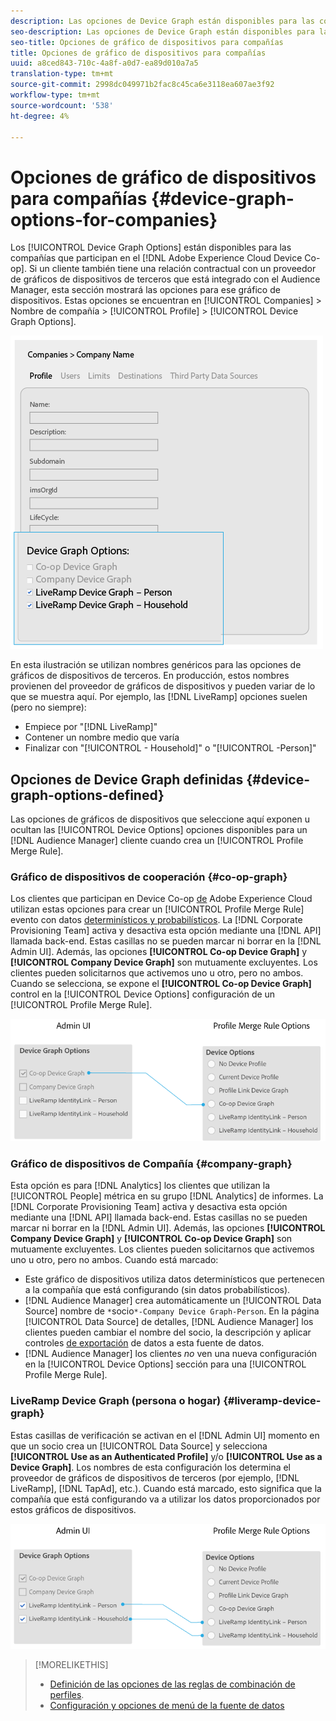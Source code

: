 ```yaml
---
description: Las opciones de Device Graph están disponibles para las compañías que participan en la cooperación entre dispositivos de Adobe Experience Cloud. Si un cliente también tiene una relación contractual con un proveedor de gráficos de dispositivos de terceros que está integrado con el Audience Manager, esta sección mostrará las opciones para ese gráfico de dispositivos. Estas opciones se encuentran en Compañías > Nombre de compañía > Perfil > Opciones de Device Graph.
seo-description: Las opciones de Device Graph están disponibles para las compañías que participan en la cooperación entre dispositivos de Adobe Experience Cloud. Si un cliente también tiene una relación contractual con un proveedor de gráficos de dispositivos de terceros que está integrado con el Audience Manager, esta sección mostrará las opciones para ese gráfico de dispositivos. Estas opciones se encuentran en Compañías > Nombre de compañía > Perfil > Opciones de Device Graph.
seo-title: Opciones de gráfico de dispositivos para compañías
title: Opciones de gráfico de dispositivos para compañías
uuid: a8ced843-710c-4a8f-a0d7-ea89d010a7a5
translation-type: tm+mt
source-git-commit: 2998dc049971b2fac8c45ca6e3118ea607ae3f92
workflow-type: tm+mt
source-wordcount: '538'
ht-degree: 4%

---
```



# Opciones de gráfico de dispositivos para compañías {#device-graph-options-for-companies}

Los [!UICONTROL Device Graph Options] están disponibles para las compañías que participan en el [!DNL Adobe Experience Cloud Device Co-op]. Si un cliente también tiene una relación contractual con un proveedor de gráficos de dispositivos de terceros que está integrado con el Audience Manager, esta sección mostrará las opciones para ese gráfico de dispositivos. Estas opciones se encuentran en [!UICONTROL Companies] > Nombre de compañía > [!UICONTROL Profile] > [!UICONTROL Device Graph Options].

![](assets/adminUIdataSource.png)

En esta ilustración se utilizan nombres genéricos para las opciones de gráficos de dispositivos de terceros. En producción, estos nombres provienen del proveedor de gráficos de dispositivos y pueden variar de lo que se muestra aquí. Por ejemplo, las [!DNL LiveRamp] opciones suelen (pero no siempre):

* Empiece por &quot;[!DNL LiveRamp]&quot;
* Contener un nombre medio que varía
* Finalizar con &quot;[!UICONTROL - Household]&quot; o &quot;[!UICONTROL -Person]&quot;

## Opciones de Device Graph definidas {#device-graph-options-defined}

Las opciones de gráficos de dispositivos que seleccione aquí exponen u ocultan las [!UICONTROL Device Options] opciones disponibles para un [!DNL Audience Manager] cliente cuando crea un [!UICONTROL Profile Merge Rule].

### Gráfico de dispositivos de cooperación {#co-op-graph}

Los clientes que participan en Device Co-op [de](https://marketing.adobe.com/resources/help/en_US/mcdc/) Adobe Experience Cloud utilizan estas opciones para crear un [!UICONTROL Profile Merge Rule] evento con datos [determinísticos y probabilísticos](https://marketing.adobe.com/resources/help/en_US/mcdc/mcdc-links.html). La [!DNL Corporate Provisioning Team] activa y desactiva esta opción mediante una [!DNL API] llamada back-end. Estas casillas no se pueden marcar ni borrar en la [!DNL Admin UI]. Además, las opciones **[!UICONTROL Co-op Device Graph]** y **[!UICONTROL Company Device Graph]** son mutuamente excluyentes. Los clientes pueden solicitarnos que activemos uno u otro, pero no ambos. Cuando se selecciona, se expone el **[!UICONTROL Co-op Device Graph]** control en la [!UICONTROL Device Options] configuración de un [!UICONTROL Profile Merge Rule].

![](assets/adminUI1.png)

### Gráfico de dispositivos de Compañía {#company-graph}

Esta opción es para [!DNL Analytics] los clientes que utilizan la [!UICONTROL People] métrica en su grupo [!DNL Analytics] de informes. La [!DNL Corporate Provisioning Team] activa y desactiva esta opción mediante una [!DNL API] llamada back-end. Estas casillas no se pueden marcar ni borrar en la [!DNL Admin UI]. Además, las opciones **[!UICONTROL Company Device Graph]** y **[!UICONTROL Co-op Device Graph]** son mutuamente excluyentes. Los clientes pueden solicitarnos que activemos uno u otro, pero no ambos. Cuando está marcado:

* Este gráfico de dispositivos utiliza datos determinísticos que pertenecen a la compañía que está configurando (sin datos probabilísticos).
* [!DNL Audience Manager] crea automáticamente un [!UICONTROL Data Source] nombre de `*`socio`*-Company Device Graph-Person`. En la página [!UICONTROL Data Source] de detalles, [!DNL Audience Manager] los clientes pueden cambiar el nombre del socio, la descripción y aplicar controles [de exportación](https://marketing.adobe.com/resources/help/en_US/aam/c_dec.html) de datos a esta fuente de datos.
* [!DNL Audience Manager] los clientes *no* ven una nueva configuración en la [!UICONTROL Device Options] sección para una [!UICONTROL Profile Merge Rule].

### LiveRamp Device Graph (persona o hogar) {#liveramp-device-graph}

Estas casillas de verificación se activan en el [!DNL Admin UI] momento en que un socio crea un [!UICONTROL Data Source] y selecciona **[!UICONTROL Use as an Authenticated Profile]** y/o **[!UICONTROL Use as a Device Graph]**. Los nombres de esta configuración los determina el proveedor de gráficos de dispositivos de terceros (por ejemplo, [!DNL LiveRamp], [!DNL TapAd], etc.). Cuando está marcado, esto significa que la compañía que está configurando va a utilizar los datos proporcionados por estos gráficos de dispositivos.

![](assets/adminUI2.png)

>[!MORELIKETHIS]
>
>* [Definición de las opciones de las reglas de combinación de perfiles](https://marketing.adobe.com/resources/help/en_US/aam/merge-rule-definitions.html).
>* [Configuración y opciones de menú de la fuente de datos](https://marketing.adobe.com/resources/help/en_US/aam/datasource-settings-definitions.html)

